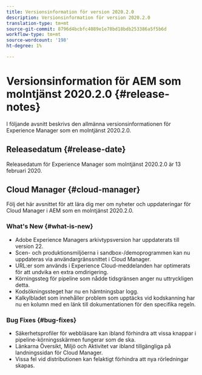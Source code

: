 ```yaml
---
title: Versionsinformation för version 2020.2.0
description: Versionsinformation för version 2020.2.0
translation-type: tm+mt
source-git-commit: 8796d4bcbfc4089e1e78bd18bdb253386a5f5b6d
workflow-type: tm+mt
source-wordcount: '198'
ht-degree: 1%

---
```



# Versionsinformation för AEM som molntjänst 2020.2.0 {#release-notes}

I följande avsnitt beskrivs den allmänna versionsinformationen för Experience Manager som en molntjänst 2020.2.0.

## Releasedatum {#release-date}

Releasedatum för Experience Manager som molntjänst 2020.2.0 är 13 februari 2020.

## Cloud Manager {#cloud-manager}

Följ det här avsnittet för att lära dig mer om nyheter och uppdateringar för Cloud Manager i AEM som en molntjänst 2020.2.0.

### What&#39;s New {#what-is-new}

* Adobe Experience Managers arkivtypsversion har uppdaterats till version 22.
* Scen- och produktionsmiljöerna i sandbox-/demoprogrammen kan nu uppdateras via användargränssnittet i Cloud Manager.
* URL:er som används i Experience Cloud-meddelanden har optimerats för att undvika en extra omdirigering.
* Körningssteg för pipeline som nådde tidsgränsen anger nu uttryckligen detta.
* Kodsökningssteget har nu en hämtningsbar logg.
* Kalkylbladet som innehåller problem som upptäcks vid kodskanning har nu en kolumn med en länk till dokumentationen för den specifika regeln.

### Bug Fixes  {#bug-fixes}

* Säkerhetsprofiler för webbläsare kan ibland förhindra att vissa knappar i pipeline-körningsskärmen fungerar som de ska.
* Länkarna Översikt, Miljö och Aktivitet var ibland tillgängliga på landningssidan för Cloud Manager.
* Vissa fel vid distributionen kan felaktigt förhindra att nya rörledningar skapas.
